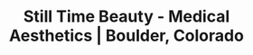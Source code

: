 ---
title: "Still Time Beauty - Medical Aesthetics | Boulder, Colorado"
description: "Professional medical aesthetics in downtown Boulder. Expert Botox and dermal filler treatments by a qualified Nurse Practitioner with surgical precision."
keywords: "Botox Boulder, dermal fillers Boulder, medical aesthetics, Nurse Practitioner, Pearl Street"
type: "page"
---